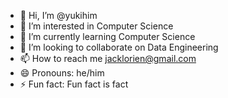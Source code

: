 - 👋 Hi, I’m @yukihim
- 👀 I’m interested in Computer Science
- 🌱 I’m currently learning Computer Science
- 💞️ I’m looking to collaborate on Data Engineering
- 📫 How to reach me jacklorien@gmail.com
- 😄 Pronouns: he/him
- ⚡ Fun fact: Fun fact is fact

<!---
yukihim/yukihim is a ✨ special ✨ repository because its `README.md` (this file) appears on your GitHub profile.
You can click the Preview link to take a look at your changes.
--->

